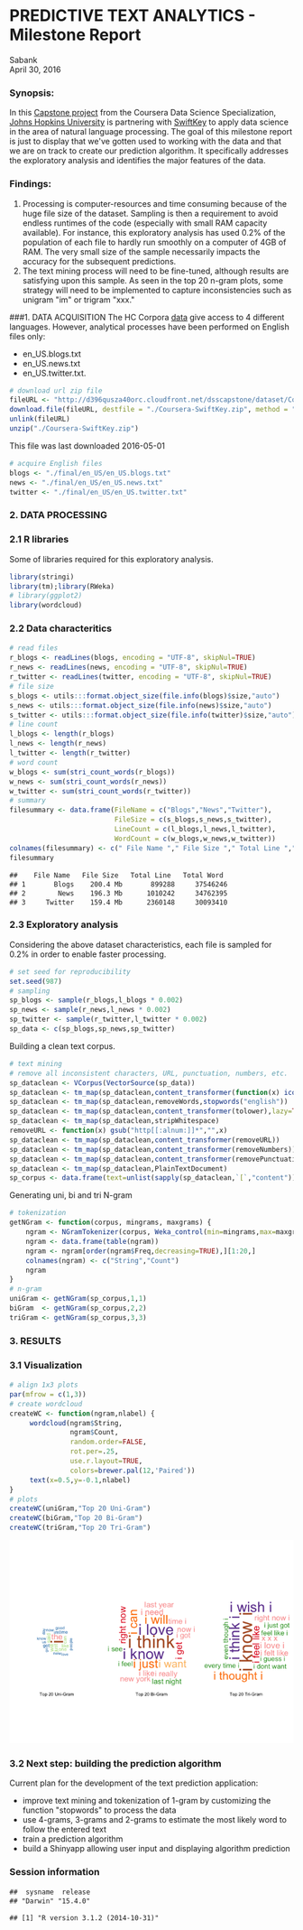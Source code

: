 # PREDICTIVE TEXT ANALYTICS - Milestone Report
Sabank  
April 30, 2016  

### Synopsis:
In this [Capstone project](https://www.coursera.org/learn/data-science-project/) from the Coursera Data Science Specialization, [Johns Hopkins University](https://www.jhu.edu/) is partnering with [SwiftKey](http://swiftkey.com/en/) to apply data science in the area of natural language processing.
The goal of this milestone report is just to display that we've gotten used to working with the data and that we are on track to create our prediction algorithm. It specifically addresses the exploratory analysis and identifies the major features of the data.

### Findings:
 1. Processing is computer-resources and time consuming because of the huge file size of the dataset. Sampling is then a requirement to avoid endless runtimes of the code (especially with small RAM capacity available). For instance, this exploratory analysis has used 0.2% of the population of each file to hardly run smoothly on a computer of 4GB of RAM. The very small size of the sample necessarily impacts the accuracy for the subsequent predictions.
 2. The text mining process will need to be fine-tuned, although results are satisfying upon this sample. As seen in the top 20 n-gram plots, some strategy will need to be implemented to capture inconsistencies such as unigram "im" or trigram "xxx."

###1. DATA ACQUISITION
The HC Corpora [data](https://d396qusza40orc.cloudfront.net/dsscapstone/dataset/Coursera-SwiftKey.zip) give access to 4 different languages. However, analytical processes have been performed on English files only:

 * en_US.blogs.txt
 * en_US.news.txt
 * en_US.twitter.txt.

```r
# download url zip file
fileURL <- "http://d396qusza40orc.cloudfront.net/dsscapstone/dataset/Coursera-SwiftKey.zip"
download.file(fileURL, destfile = "./Coursera-SwiftKey.zip", method = "curl")
unlink(fileURL)
unzip("./Coursera-SwiftKey.zip")
```


This file was last downloaded 2016-05-01


```r
# acquire English files
blogs <- "./final/en_US/en_US.blogs.txt"
news <- "./final/en_US/en_US.news.txt"
twitter <- "./final/en_US/en_US.twitter.txt"
```

### 2. DATA PROCESSING
### 2.1 R libraries
Some of libraries required for this exploratory analysis.

```r
library(stringi)
library(tm);library(RWeka)
# library(ggplot2)
library(wordcloud)
```

### 2.2 Data characteritics

```r
# read files
r_blogs <- readLines(blogs, encoding = "UTF-8", skipNul=TRUE)
r_news <- readLines(news, encoding = "UTF-8", skipNul=TRUE)
r_twitter <- readLines(twitter, encoding = "UTF-8", skipNul=TRUE)
# file size
s_blogs <- utils:::format.object_size(file.info(blogs)$size,"auto")
s_news <- utils:::format.object_size(file.info(news)$size,"auto")
s_twitter <- utils:::format.object_size(file.info(twitter)$size,"auto")
# line count
l_blogs <- length(r_blogs)
l_news <- length(r_news)
l_twitter <- length(r_twitter)
# word count
w_blogs <- sum(stri_count_words(r_blogs))
w_news <- sum(stri_count_words(r_news))
w_twitter <- sum(stri_count_words(r_twitter))
# summary
filesummary <- data.frame(FileName = c("Blogs","News","Twitter"),
                          FileSize = c(s_blogs,s_news,s_twitter),
                          LineCount = c(l_blogs,l_news,l_twitter),
                          WordCount = c(w_blogs,w_news,w_twitter))
colnames(filesummary) <- c(" File Name "," File Size "," Total Line "," Total Word ")
filesummary
```

```
##    File Name   File Size   Total Line   Total Word 
## 1       Blogs    200.4 Mb       899288     37546246
## 2        News    196.3 Mb      1010242     34762395
## 3     Twitter    159.4 Mb      2360148     30093410
```

### 2.3 Exploratory analysis
Considering the above dataset characteristics, each file is sampled for 0.2% in order to enable faster processing.

```r
# set seed for reproducibility
set.seed(987)
# sampling
sp_blogs <- sample(r_blogs,l_blogs * 0.002)
sp_news <- sample(r_news,l_news * 0.002)
sp_twitter <- sample(r_twitter,l_twitter * 0.002)
sp_data <- c(sp_blogs,sp_news,sp_twitter)
```
Building a clean text corpus.

```r
# text mining
# remove all inconsistent characters, URL, punctuation, numbers, etc.
sp_dataclean <- VCorpus(VectorSource(sp_data))
sp_dataclean <- tm_map(sp_dataclean,content_transformer(function(x) iconv(x,to="UTF-8",sub="byte")),mc.cores=2)
sp_dataclean <- tm_map(sp_dataclean,removeWords,stopwords("english"))
sp_dataclean <- tm_map(sp_dataclean,content_transformer(tolower),lazy=TRUE)
sp_dataclean <- tm_map(sp_dataclean,stripWhitespace)
removeURL <- function(x) gsub("http[[:alnum:]]*","",x)
sp_dataclean <- tm_map(sp_dataclean,content_transformer(removeURL))
sp_dataclean <- tm_map(sp_dataclean,content_transformer(removeNumbers))
sp_dataclean <- tm_map(sp_dataclean,content_transformer(removePunctuation),preserve_intra_word_dashes=TRUE)
sp_dataclean <- tm_map(sp_dataclean,PlainTextDocument)
sp_corpus <- data.frame(text=unlist(sapply(sp_dataclean,`[`,"content")),stringsAsFactors=FALSE)
```
Generating uni, bi and tri N-gram

```r
# tokenization
getNGram <- function(corpus, mingrams, maxgrams) {
    ngram <- NGramTokenizer(corpus, Weka_control(min=mingrams,max=maxgrams,delimiters=" \\r\\n\\t.,;:\"()?!"))
    ngram <- data.frame(table(ngram))
    ngram <- ngram[order(ngram$Freq,decreasing=TRUE),][1:20,]
    colnames(ngram) <- c("String","Count")
    ngram
}
# n-gram
uniGram <- getNGram(sp_corpus,1,1)
biGram  <- getNGram(sp_corpus,2,2)
triGram <- getNGram(sp_corpus,3,3)
```

### 3. RESULTS
### 3.1 Visualization

```r
# align 1x3 plots
par(mfrow = c(1,3))
# create wordcloud
createWC <- function(ngram,nlabel) {
     wordcloud(ngram$String, 
               ngram$Count,
               random.order=FALSE,
               rot.per=.25,
               use.r.layout=TRUE, 
               colors=brewer.pal(12,'Paired'))
     text(x=0.5,y=-0.1,nlabel)
}
# plots
createWC(uniGram,"Top 20 Uni-Gram")
createWC(biGram,"Top 20 Bi-Gram")
createWC(triGram,"Top 20 Tri-Gram")
```

![](Milestone-Report_files/figure-html/unnamed-chunk-9-1.png)

### 3.2 Next step: building the prediction algorithm
Current plan for the development of the text prediction application:

 * improve text mining and tokenization of 1-gram by customizing the function "stopwords" to process the data
 * use 4-grams, 3-grams and 2-grams to estimate the most likely word to follow the entered text
 * train a prediction algorithm
 * build a Shinyapp allowing user input and displaying algorithm prediction

### Session information

```
##  sysname  release 
## "Darwin" "15.4.0"
```

```
## [1] "R version 3.1.2 (2014-10-31)"
```
